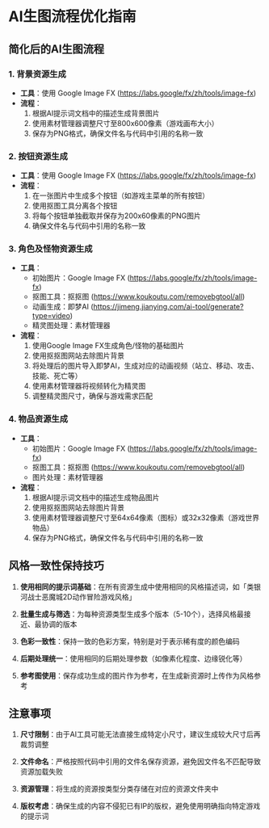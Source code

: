 # AI生图流程优化指南

## 简化后的AI生图流程

### 1. 背景资源生成
- **工具**：使用 Google Image FX (https://labs.google/fx/zh/tools/image-fx)
- **流程**：
  1. 根据AI提示词文档中的描述生成背景图片
  2. 使用素材管理器调整尺寸至800x600像素（游戏画布大小）
  3. 保存为PNG格式，确保文件名与代码中引用的名称一致

### 2. 按钮资源生成
- **工具**：使用 Google Image FX (https://labs.google/fx/zh/tools/image-fx)
- **流程**：
  1. 在一张图片中生成多个按钮（如游戏主菜单的所有按钮）
  2. 使用抠图工具分离各个按钮
  3. 将每个按钮单独截取并保存为200x60像素的PNG图片
  4. 确保文件名与代码中引用的名称一致

### 3. 角色及怪物资源生成
- **工具**：
  - 初始图片：Google Image FX (https://labs.google/fx/zh/tools/image-fx)
  - 抠图工具：抠抠图 (https://www.koukoutu.com/removebgtool/all)
  - 动画生成：即梦AI (https://jimeng.jianying.com/ai-tool/generate?type=video)
  - 精灵图处理：素材管理器
- **流程**：
  1. 使用Google Image FX生成角色/怪物的基础图片
  2. 使用抠抠图网站去除图片背景
  3. 将处理后的图片导入即梦AI，生成对应的动画视频（站立、移动、攻击、技能、死亡等）
  4. 使用素材管理器将视频转化为精灵图
  5. 调整精灵图尺寸，确保与游戏需求匹配

### 4. 物品资源生成
- **工具**：
  - 初始图片：Google Image FX (https://labs.google/fx/zh/tools/image-fx)
  - 抠图工具：抠抠图 (https://www.koukoutu.com/removebgtool/all)
  - 图片处理：素材管理器
- **流程**：
  1. 根据AI提示词文档中的描述生成物品图片
  2. 使用抠抠图网站去除图片背景
  3. 使用素材管理器调整尺寸至64x64像素（图标）或32x32像素（游戏世界物品）
  4. 保存为PNG格式，确保文件名与代码中引用的名称一致

## 风格一致性保持技巧

1. **使用相同的提示词基础**：在所有资源生成中使用相同的风格描述词，如「类银河战士恶魔城2D动作冒险游戏风格」

2. **批量生成与筛选**：为每种资源类型生成多个版本（5-10个），选择风格最接近、最协调的版本

3. **色彩一致性**：保持一致的色彩方案，特别是对于表示稀有度的颜色编码

4. **后期处理统一**：使用相同的后期处理参数（如像素化程度、边缘锐化等）

5. **参考图使用**：保存成功生成的图片作为参考，在生成新资源时上传作为风格参考

## 注意事项

1. **尺寸限制**：由于AI工具可能无法直接生成特定小尺寸，建议生成较大尺寸后再裁剪调整

2. **文件命名**：严格按照代码中引用的文件名保存资源，避免因文件名不匹配导致资源加载失败

3. **资源管理**：将生成的资源按类型分类存储在对应的资源文件夹中

4. **版权考虑**：确保生成的内容不侵犯已有IP的版权，避免使用明确指向特定游戏的提示词
